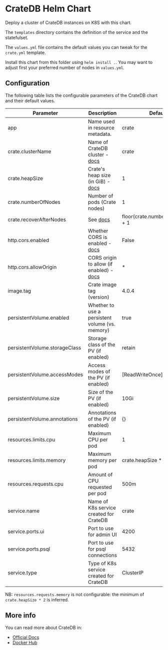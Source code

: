 # CrateDB Helm Chart

Deploy a cluster of CrateDB instances on K8S with this chart.

The `templates` directory contains the definition of the service and the statefulset.

The `values.yml` file contains the default values you can tweak for the `crate.yml` template.

Install this chart from this folder using `helm install .`.
You may want to adjust first your preferred number of nodes in `values.yml`.

## Configuration

The following table lists the configurable parameters of the CrateDB chart and their default values.

| Parameter | Description | Default |
| --------- | ----------- | ------- |
| app | Name used in resource metadata. | crate |
| crate.clusterName | Name of CrateDB cluster - [docs](https://crate.io/docs/crate/guide/en/latest/scaling/multi-node-setup.html#id3) | crate |
| crate.heapSize | Crate's heap size (in GiB) - [docs](https://crate.io/docs/crate/reference/en/4.0/config/environment.html) | 1 |
| crate.numberOfNodes | Number of pods (Crate nodes) | 1 |
| crate.recoverAfterNodes | See [docs](https://crate.io/docs/crate/guide/en/latest/scaling/multi-node-setup.html#gateway-configuration) | floor(crate.numberOfNodes/2) + 1 |
| http.cors.enabled | Whether CORS is enabled - [docs](https://crate.io/docs/crate/reference/en/4.0/config/node.html#cross-origin-resource-sharing-cors) | False |
| http.cors.allowOrigin | CORS origin to allow (if enabled) - [docs](https://crate.io/docs/crate/reference/en/4.0/config/node.html#cross-origin-resource-sharing-cors) | * |
| image.tag | Crate image tag (version) | 4.0.4 |
| persistentVolume.enabled | Whether to use a persistent volume (vs. memory) | true |
| persistentVolume.storageClass | Storage class of the PV (if enabled) | retain |
| persistentVolume.accessModes | Access modes of the PV (if enabled) | [ReadWriteOnce] |
| persistentVolume.size | Size of the PV (if enabled) | 10Gi |
| persistentVolume.annotations | Annotations of the PV (if enabled) | {} |
| resources.limits.cpu | Maximum CPU per pod | 1 |
| resources.limits.memory | Maximum memory per pod | crate.heapSize * 3 |
| resources.requests.cpu | Amount of CPU requested per pod | 500m |
| service.name | Name of K8s service created for CrateDB | crate |
| service.ports.ui | Port to use for admin UI | 4200 |
| service.ports.psql | Port to use for psql connections | 5432 |
| service.type | Type of K8s service created for CrateDB | ClusterIP |

NB: `resources.requests.memory` is not configurable: the minimum of `crate.heapSize * 2` is inferred.

## More info

You can read more about CrateDB in:

- [Official Docs](https://crate.io/docs/)
- [Docker Hub](https://hub.docker.com/_/crate/)
